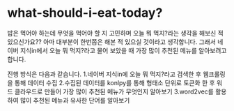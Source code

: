 # what-should-i-eat-today?

밥은 먹어야 하는데 무엇을 먹어야 할 지 고민하며 오늘 뭐 먹지?라는 생각을 해보신 적 있으신가요??
아마 대부분이 한번쯤은 해본 적 있으실 것이라고 생각합니다.
그래서 네이버 지식in에서 오늘 뭐 먹지?라고 물어 보았을 때 가장 많이 추천된 메뉴를 알아보려고 합니다.

진행 방식은 다음과 같습니다.
1.네이버 지식in에 오늘 뭐 먹지?라고 검색한 후 웹크롤링을 통해 데이터 수집
2.수집된 데이터를 konlpy를 통해 형태소 단위로 토큰화 한 후 워드 클라우드로 만들어 가장 많이 추천된 메뉴가 무엇인지 알아보기
3.word2vec를 활용하여 많이 추천된 메뉴과 유사한 단어를 알아보기
